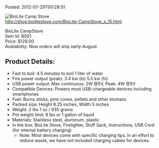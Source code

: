 <div id="wikitext">

<div style="display: none;">

Summary:A bioethical and effcient camping stove that also provide USB
charging service Parent:<span
class="wikiword">[SavedArticles](http://wiki.tamouse.org?n=SavedArticles.HomePage?action=print)</span>(.<span
class="wikiword">[HomePage](http://wiki.tamouse.org?n=SavedArticles.HomePage?action=print)</span>)
<span
class="wikiword">[IncludeMe](http://wiki.tamouse.org?n=SavedArticles.IncludeMe?action=edit)[?](http://wiki.tamouse.org?n=SavedArticles.IncludeMe?action=edit)</span>:[SavedArticles](http://wiki.tamouse.org?n=SavedArticles.HomePage?action=print)
Categories:[Tools](http://wiki.tamouse.org?n=Category.Tools) Tags: cool
tools, camp stove, bioethical Source:
<http://shop.biolitestove.com/BioLite-CampStove_p_15.html>

</div>

Posted: 2012-07-29T00:28:51

<div class="vspace">

</div>

<div>

<span class="rfloat">![BioLite Camp
Stove](http://wiki.tamouse.org?n=uploads.SavedArticles.BioliteCampstove20120729001400.biolitecampstove.png "BioLite Camp Stove")\
<http://shop.biolitestove.com/BioLite-CampStove_p_15.html></span>

</div>

<span class="wikiword">BioLite</span> <span
class="wikiword">CampStove</span>\
Item Id: B001\
Price: \$129.00\
Availability: New orders will ship early-August.

<div class="vspace">

</div>

Product Details:
----------------

-   Fast to boil: 4.5 minutes to boil 1 liter of water
-   Fire power output (peak): 3.4 kw (lo) 5.5 kw (hi)
-   USB power output: Max continuous: 2W @5V, Peak: 4W @5V
-   Compatible Devices: Powers most USB-chargeable devices including
    smartphones
-   Fuel: Burns sticks, pine cones, pellets and other biomass
-   Packed size: Height 8.25 inches, Width 5 inches
-   Weight: 2 lbs 1 oz / 935 grams
-   Pot weight limit: 8 lbs or 1 gallon of liquid
-   Materials: Stainless steel, aluminum, plastic
-   In the box: <span class="wikiword">BioLite</span> Stove,
    Firelighter, Stuff Sack, Instructions, USB Cord (for internal
    battery charging)
    -   Note: Most devices come with specific charging tips. In an
        effort to reduce waste, we have not included charging cables for
        devices.

</div>
